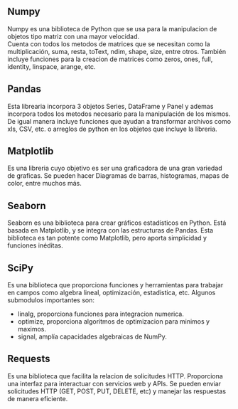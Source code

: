 ## Numpy
Numpy es una biblioteca de Python que se usa para la manipulacion de objetos tipo matriz con una mayor velocidad.  
Cuenta con todos los metodos de matrices que se necesitan como la multiplicación, suma, resta, toText, ndim, shape, size, entre otros.
También incluye funciones para la creacion de matrices como zeros, ones, full, identity, linspace, arange, etc.  
## Pandas
Esta librearia incorpora 3 objetos Series, DataFrame y Panel y ademas incorpora todos los metodos necesario para la manipulación de los mismos.
De igual manera incluye funciones que ayudan a transformar archivos como xls, CSV, etc. o arreglos de python en los objetos que incluye la libreria. 
## Matplotlib
Es una libreria cuyo objetivo es ser una graficadora de una gran variedad de graficas. 
Se pueden hacer Diagramas de barras, histogramas, mapas de color, entre muchos más. 
## Seaborn 
Seaborn es una biblioteca para crear gráficos estadísticos en Python. Está basada en Matplotlib, y se integra con las estructuras de Pandas. Esta biblioteca es tan potente como Matplotlib, pero aporta simplicidad y funciones inéditas. 
## SciPy
Es una biblioteca que proporciona funciones y herramientas para trabajar en campos como algebra lineal, optimización, estadistica, etc. 
Algunos submodulos importantes son:  
- linalg, proporciona funciones para integracion numerica.
- optimize, proporciona algoritmos de optimizacion para minimos y maximos.
- signal, amplía capacidades algebraicas de NumPy.

## Requests
Es una biblioteca que facilita la relacion de solicitudes HTTP. Proporciona una interfaz para interactuar con servicios web y APIs. Se pueden enviar solicitudes HTTP (GET, POST, PUT, DELETE, etc) y manejar las respuestas de manera eficiente. 

